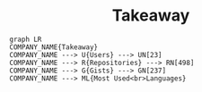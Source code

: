 <h1 align="center">Takeaway</h1>

```mermaid
graph LR
COMPANY_NAME{Takeaway}
COMPANY_NAME ---> U{Users} ---> UN[23]
COMPANY_NAME ---> R{Repositories} ---> RN[498]
COMPANY_NAME ---> G{Gists} ---> GN[237]
COMPANY_NAME ---> ML{Most Used<br>Languages}
```
